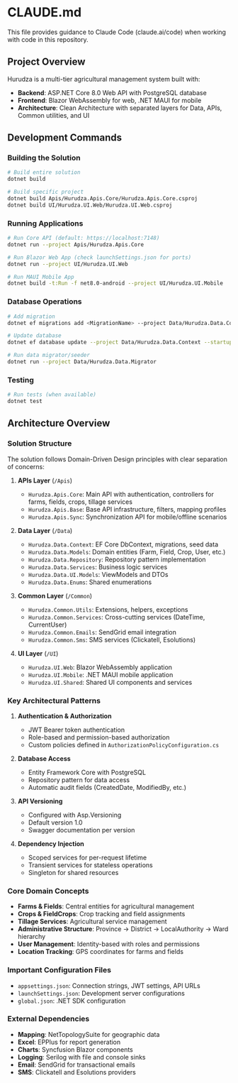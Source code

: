 # CLAUDE.md

This file provides guidance to Claude Code (claude.ai/code) when working with code in this repository.

## Project Overview

Hurudza is a multi-tier agricultural management system built with:
- **Backend**: ASP.NET Core 8.0 Web API with PostgreSQL database
- **Frontend**: Blazor WebAssembly for web, .NET MAUI for mobile
- **Architecture**: Clean Architecture with separated layers for Data, APIs, Common utilities, and UI

## Development Commands

### Building the Solution
```bash
# Build entire solution
dotnet build

# Build specific project
dotnet build Apis/Hurudza.Apis.Core/Hurudza.Apis.Core.csproj
dotnet build UI/Hurudza.UI.Web/Hurudza.UI.Web.csproj
```

### Running Applications
```bash
# Run Core API (default: https://localhost:7148)
dotnet run --project Apis/Hurudza.Apis.Core

# Run Blazor Web App (check launchSettings.json for ports)
dotnet run --project UI/Hurudza.UI.Web

# Run MAUI Mobile App
dotnet build -t:Run -f net8.0-android --project UI/Hurudza.UI.Mobile
```

### Database Operations
```bash
# Add migration
dotnet ef migrations add <MigrationName> --project Data/Hurudza.Data.Context --startup-project Apis/Hurudza.Apis.Core

# Update database
dotnet ef database update --project Data/Hurudza.Data.Context --startup-project Apis/Hurudza.Apis.Core

# Run data migrator/seeder
dotnet run --project Data/Hurudza.Data.Migrator
```

### Testing
```bash
# Run tests (when available)
dotnet test
```

## Architecture Overview

### Solution Structure
The solution follows Domain-Driven Design principles with clear separation of concerns:

1. **APIs Layer** (`/Apis`)
   - `Hurudza.Apis.Core`: Main API with authentication, controllers for farms, fields, crops, tillage services
   - `Hurudza.Apis.Base`: Base API infrastructure, filters, mapping profiles
   - `Hurudza.Apis.Sync`: Synchronization API for mobile/offline scenarios

2. **Data Layer** (`/Data`)
   - `Hurudza.Data.Context`: EF Core DbContext, migrations, seed data
   - `Hurudza.Data.Models`: Domain entities (Farm, Field, Crop, User, etc.)
   - `Hurudza.Data.Repository`: Repository pattern implementation
   - `Hurudza.Data.Services`: Business logic services
   - `Hurudza.Data.UI.Models`: ViewModels and DTOs
   - `Hurudza.Data.Enums`: Shared enumerations

3. **Common Layer** (`/Common`)
   - `Hurudza.Common.Utils`: Extensions, helpers, exceptions
   - `Hurudza.Common.Services`: Cross-cutting services (DateTime, CurrentUser)
   - `Hurudza.Common.Emails`: SendGrid email integration
   - `Hurudza.Common.Sms`: SMS services (Clickatell, Esolutions)

4. **UI Layer** (`/UI`)
   - `Hurudza.UI.Web`: Blazor WebAssembly application
   - `Hurudza.UI.Mobile`: .NET MAUI mobile application
   - `Hurudza.UI.Shared`: Shared UI components and services

### Key Architectural Patterns

1. **Authentication & Authorization**
   - JWT Bearer token authentication
   - Role-based and permission-based authorization
   - Custom policies defined in `AuthorizationPolicyConfiguration.cs`

2. **Database Access**
   - Entity Framework Core with PostgreSQL
   - Repository pattern for data access
   - Automatic audit fields (CreatedDate, ModifiedBy, etc.)

3. **API Versioning**
   - Configured with Asp.Versioning
   - Default version 1.0
   - Swagger documentation per version

4. **Dependency Injection**
   - Scoped services for per-request lifetime
   - Transient services for stateless operations
   - Singleton for shared resources

### Core Domain Concepts

- **Farms & Fields**: Central entities for agricultural management
- **Crops & FieldCrops**: Crop tracking and field assignments
- **Tillage Services**: Agricultural service management
- **Administrative Structure**: Province → District → LocalAuthority → Ward hierarchy
- **User Management**: Identity-based with roles and permissions
- **Location Tracking**: GPS coordinates for farms and fields

### Important Configuration Files

- `appsettings.json`: Connection strings, JWT settings, API URLs
- `launchSettings.json`: Development server configurations
- `global.json`: .NET SDK configuration

### External Dependencies

- **Mapping**: NetTopologySuite for geographic data
- **Excel**: EPPlus for report generation
- **Charts**: Syncfusion Blazor components
- **Logging**: Serilog with file and console sinks
- **Email**: SendGrid for transactional emails
- **SMS**: Clickatell and Esolutions providers